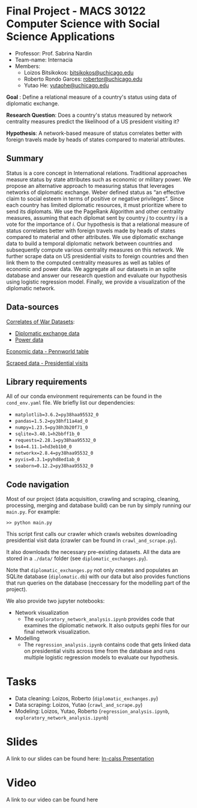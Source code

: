 # Final Project - MACS 30122 Computer Science with Social Science Applications
- Professor: Prof. Sabrina Nardin
- Team-name: Internacia
- Members:
  - Loizos Bitsikokos: bitsikokos@uchicago.edu
  - Roberto Rondo Garces: robertor@uchicago.edu
  - Yutao He: yutaohe@uchicago.edu

**Goal** : Define a relational measure of a country's status using data of diplomatic exchange. 

**Research Question**: Does a country's status measured by network centrality measures predict the likelihood of a US president visiting it?

**Hypothesis**: A network-based measure of status correlates better with foreign travels made by heads of states compared to material attributes.

## Summary
Status is a core concept in International relations. 
Traditional approaches measure status by state attributes such as economic or military power.
We propose an alternative approach to measuring status that leverages networks of diplomatic exchange.
Weber defined status as “an effective claim to social esteem in terms of positive or negative privileges”.
Since each country has limited diplomatic resources, it must prioritize where to send its diplomats.
We use the PageRank Algorithm and other centrality measures, assuming that each diplomat sent 
by country $j$ to country $i$ is a vote for the importance of $i$. 
Our hypothesis is that a relational measure of status correlates better with foreign travels made by heads of states compared to material and other attributes.
We use diplomatic exchange data to build a temporal diplomatic network between countries and subsequently compute various centrality measures on this network.
We further scrape data on US presidential visits to foreign countries and then link them to the computed centrality measures as well as tables of economic and power data.
We aggregate all our datasets in an sqlite database and answer our research question and evaluate our hypothesis using logistic regression model. 
Finally, we provide a visualization of the diplomatic network. 

## Data-sources
[Correlates of War Datasets](https://correlatesofwar.org/data-sets/cow-war/):
- [Diplomatic exchange data](https://correlatesofwar.org/wp-content/uploads/Diplomatic_Exchange_2006v1.csv)
- [Power data](https://correlatesofwar.org/wp-content/uploads/NMC_Documentation-6.0.zip)

[Economic data - Pennworld table](https://dataverse.nl/api/access/datafile/354098)

[Scraped data - Presidential visits](https://history.state.gov/departmenthistory/travels/president)

## Library requirements
All of our conda environment requirements can be found in the `cond_env.yaml` file.
We briefly list our dependencies:
- `matplotlib=3.6.2=py38haa95532_0`
- `pandas=1.5.2=py38hf11a4ad_0`
- `numpy=1.23.5=py38h3b20f71_0`
- `sqlite=3.40.1=h2bbff1b_0`
- `requests=2.28.1=py38haa95532_0`
- `bs4=4.11.1=hd3eb1b0_0`
- `networkx=2.8.4=py38haa95532_0`
- `pyvis=0.3.1=pyhd8ed1ab_0`
- `seaborn=0.12.2=py38haa95532_0`

## Code navigation
Most of our project (data acquisition, crawling and scraping, cleaning, processing, merging and database build) can be run by simply running our `main.py`.
For example:
```
>> python main.py
```
This script first calls our crawler which crawls websites downloading presidential visit data (crawler can be found in `crawl_and_scrape.py`). 

It also downloads the necessary pre-existing datasets. All the data are stored in a `./data/` folder (see `diplomatic_exchanges.py`).

Note that `diplomatic_exchanges.py` not only creates and populates an SQLite database (`diplomatic.db`) with our data but also provides functions that run queries on the database (neccessary for the modelling part of the project).

We also provide two jupyter notebooks:
- Network visualization
	- The `exploratory_network_analysis.ipynb` provides code that examines the diplomatic network. It also outputs gephi files for our final network visualization.
-  Modelling
	- The `regression_analysis.ipynb` contains code that gets linked data on presidential visits across time from the database and  runs multiple logistic regression models to evaluate our hypothesis.

# Tasks

- Data cleaning: Loizos, Roberto (`diplomatic_exchanges.py`)
- Data scraping: Loizos, Yutao (`crawl_and_scrape.py`)
- Modeling: Loizos, Yutao, Roberto (`regression_analysis.ipynb`, `exploratory_network_analysis.ipynb`)

# Slides
A link to our slides can be found here: [In-calss Presentation](https://docs.google.com/presentation/d/10uHFiROGbgd4S3oHWDEHCDJ1DFwYqUrF/edit?usp=sharing&ouid=103200593994749874848&rtpof=true&sd=true)

# Video
A link to our video can be found here
